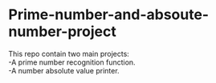 # Prime-number-and-absoute-number-project
This repo contain two main projects: <br/>
   -A prime number recognition function. <br/>
   -A number absolute value printer.
